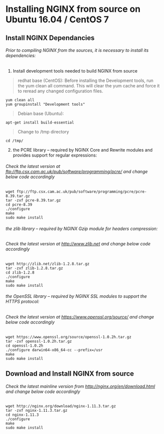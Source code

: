 # Installing NGINX from source on Ubuntu 16.04 / CentOS 7

## Install NGINX Dependancies

###### Prior to compiling NGINX from the sources, it is necessary to install its dependencies:

1. Install development tools needed to build NGINX from source

> redhat base (CentOS):
> Before installing the Development tools, run the yum clean all command. This will clear the yum cache and force it to reread any changed configuration files.
```
yum clean all
yum groupinstall "Development tools"
```

> Debian base (Ubuntu):
```
apt-get install build-essential
```

> Change to /tmp directory
```
cd /tmp/
```

2. the PCRE library – required by NGINX Core and Rewrite modules and provides support for regular expressions:
###### Check the latest version at ftp://ftp.csx.cam.ac.uk/pub/software/programming/pcre/ and change below code accordingly
```
wget ftp://ftp.csx.cam.ac.uk/pub/software/programming/pcre/pcre-8.39.tar.gz
tar -zxf pcre-8.39.tar.gz
cd pcre-8.39
./configure
make
sudo make install
```
###### the zlib library – required by NGINX Gzip module for headers compression:
###### Check the latest version at http://www.zlib.net and change below code accordingly
```
wget http://zlib.net/zlib-1.2.8.tar.gz
tar -zxf zlib-1.2.8.tar.gz
cd zlib-1.2.8
./configure
make
sudo make install
```

###### the OpenSSL library – required by NGINX SSL modules to support the HTTPS protocol:
###### Check the latest version at https://www.openssl.org/source/ and change below code accordingly
```
wget https://www.openssl.org/source/openssl-1.0.2h.tar.gz
tar -zxf openssl-1.0.2h.tar.gz
cd openssl-1.0.2h
./configure darwin64-x86_64-cc --prefix=/usr
make
sudo make install
```

## Download and Install NGINX from source

###### Check the latest mainline version from http://nginx.org/en/download.html and change below code accordingly
```
wget http://nginx.org/download/nginx-1.11.3.tar.gz
tar -zxf nginx-1.11.3.tar.gz
cd nginx-1.11.3
./configure
make
sudo make install

```

